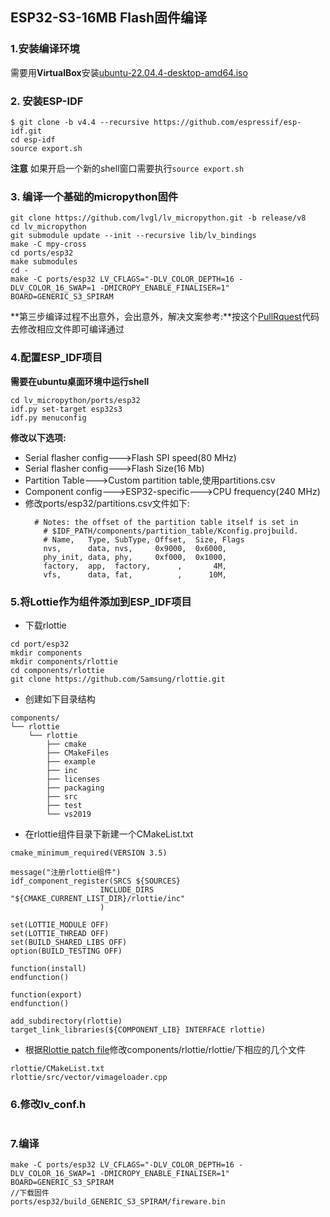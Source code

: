 ## ESP32-S3-16MB Flash固件编译
### 1.安装编译环境
需要用**VirtualBox**安装[ubuntu-22.04.4-desktop-amd64.iso](https://releases.ubuntu.com/22.04/ubuntu-22.04.4-desktop-amd64.iso)
### 2. 安装ESP-IDF
```shell
$ git clone -b v4.4 --recursive https://github.com/espressif/esp-idf.git
cd esp-idf
source export.sh
```
**注意** 如果开启一个新的shell窗口需要执行````source export.sh````
### 3. 编译一个基础的micropython固件
````shell
git clone https://github.com/lvgl/lv_micropython.git -b release/v8
cd lv_micropython
git submodule update --init --recursive lib/lv_bindings
make -C mpy-cross
cd ports/esp32
make submodules
cd -
make -C ports/esp32 LV_CFLAGS="-DLV_COLOR_DEPTH=16 -DLV_COLOR_16_SWAP=1 -DMICROPY_ENABLE_FINALISER=1" BOARD=GENERIC_S3_SPIRAM

````
**第三步编译过程不出意外，会出意外，解决文案参考:**按这个[PullRquest](https://github.com/lvgl/lv_binding_micropython/pull/243/files#diff-a83d385a7a3e9e5931ba0ea4e886753ed2496df54b96f2cbc736832f67ec042d)代码去修改相应文件即可编译通过

### 4.配置ESP_IDF项目
**需要在ubuntu桌面环境中运行shell**
````shell
cd lv_micropython/ports/esp32
idf.py set-target esp32s3
idf.py menuconfig
```` 
**修改以下选项:**

- Serial flasher config--->Flash SPI speed(80 MHz)
- Serial flasher config--->Flash Size(16 Mb)
- Partition Table--->Custom partition table,使用partitions.csv
- Component config--->ESP32-specific--->CPU frequency(240 MHz)
- 修改ports/esp32/partitions.csv文件如下:
    ````
      # Notes: the offset of the partition table itself is set in
        # $IDF_PATH/components/partition_table/Kconfig.projbuild.
        # Name,   Type, SubType, Offset,  Size, Flags
        nvs,      data, nvs,     0x9000,  0x6000,
        phy_init, data, phy,     0xf000,  0x1000,
        factory,  app,  factory,      ,       4M,
        vfs,      data, fat,          ,      10M,
    ````
### 5.将Lottie作为组件添加到ESP_IDF项目
- 下载rlottie
```shell
cd port/esp32
mkdir components
mkdir components/rlottie
cd components/rlottie
git clone https://github.com/Samsung/rlottie.git
```
- 创建如下目录结构
````
components/
└── rlottie
    └── rlottie
        ├── cmake
        ├── CMakeFiles
        ├── example
        ├── inc
        ├── licenses
        ├── packaging
        ├── src
        ├── test
        └── vs2019
````
- 在rlottie组件目录下新建一个CMakeList.txt
````
cmake_minimum_required(VERSION 3.5)

message("注册rlottie组件")
idf_component_register(SRCS ${SOURCES}
                    INCLUDE_DIRS "${CMAKE_CURRENT_LIST_DIR}/rlottie/inc"
                    )

set(LOTTIE_MODULE OFF)
set(LOTTIE_THREAD OFF)
set(BUILD_SHARED_LIBS OFF)
option(BUILD_TESTING OFF)

function(install)
endfunction()

function(export)
endfunction()

add_subdirectory(rlottie)
target_link_libraries(${COMPONENT_LIB} INTERFACE rlottie)
````

- 根据[Rlottie patch file](https://github.com/lvgl/lvgl/blob/master/env_support/esp/rlottie/0001-changes-to-compile-with-esp-idf.patch)修改components/rlottie/rlottie/下相应的几个文件

````
rlottie/CMakeList.txt
rlottie/src/vector/vimageloader.cpp
````
### 6.修改lv_conf.h
````

````
### 7.编译
```shell
make -C ports/esp32 LV_CFLAGS="-DLV_COLOR_DEPTH=16 -DLV_COLOR_16_SWAP=1 -DMICROPY_ENABLE_FINALISER=1" BOARD=GENERIC_S3_SPIRAM
//下载固件
ports/esp32/build_GENERIC_S3_SPIRAM/fireware.bin
```
